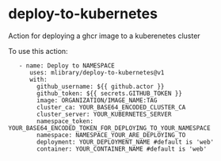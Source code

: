 # deploy-to-kubernetes
Action for deploying a ghcr image to a kuberenetes cluster

To use this action:
```
   - name: Deploy to NAMESPACE
      uses: mlibrary/deploy-to-kubernetes@v1
      with:
        github_username: ${{ github.actor }}
        github_token: ${{ secrets.GITHUB_TOKEN }}
        image: ORGANIZATION/IMAGE_NAME:TAG
        cluster_ca: YOUR_BASE64_ENCODED_CLUSTER_CA
        cluster_server: YOUR_KUBERNETES_SERVER
        namespace_token: YOUR_BASE64_ENCODED_TOKEN_FOR_DEPLOYING_TO_YOUR_NAMESPACE
        namespace: NAMESPACE_YOUR_ARE_DEPLOYING_TO
        deployment: YOUR_DEPLOYMENT_NAME #default is 'web'
        container: YOUR_CONTAINER_NAME #default is 'web'
```
